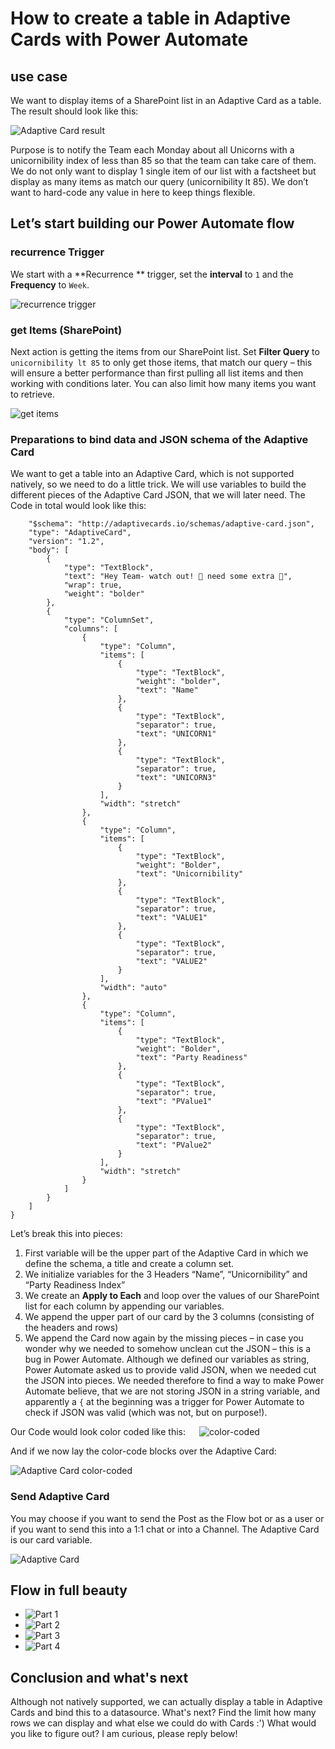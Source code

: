 # How to create a table in Adaptive Cards with Power Automate

## use case

We want to display items of a SharePoint list in an Adaptive Card as a table. The result should look like this: 

![Adaptive Card result](https://github.com/LuiseFreese/blog/blob/main/media/how-to-create-table-in-adaptive-cards/AdaptiveCard-result.png) 

Purpose is to notify the Team each Monday about all Unicorns with a unicornibility index of less than 85 so that the team can take care of them. We do not only want to display 1 single item of our list with a factsheet but display as many items as match our query (unicornibility lt 85). We don’t want to hard-code any value in here to keep things flexible. 

## Let’s start building our Power Automate flow

### recurrence Trigger

We start with a **Recurrence ** trigger, set the **interval** to `1` and the **Frequency** to `Week`. 

![recurrence trigger](https://github.com/LuiseFreese/blog/blob/main/media/how-to-create-table-in-adaptive-cards/recurrence.png)
 
### get Items (SharePoint)

Next action is getting the items from our SharePoint list. Set **Filter Query** to `unicornibility lt 85` to only get those items, that match our query – this will ensure a better performance than first pulling all list items and then working with conditions later. You can also limit how many items you want to retrieve. 

![get items](https://github.com/LuiseFreese/blog/blob/main/media/how-to-create-table-in-adaptive-cards/get-items.png)
 
### Preparations to bind data and JSON schema of the Adaptive Card

We want to get a table into an Adaptive Card, which is not supported natively, so we need to do a little trick. We will use variables to build the different pieces of the Adaptive Card JSON, that we will later need. 
The Code in total would look like this: 
 
```{
    "$schema": "http://adaptivecards.io/schemas/adaptive-card.json",
    "type": "AdaptiveCard",
    "version": "1.2",
    "body": [
        {
            "type": "TextBlock",
            "text": "Hey Team- watch out! 🦄 need some extra 💖",
            "wrap": true,
            "weight": "bolder"
        },
        {
            "type": "ColumnSet",
            "columns": [
                {
                    "type": "Column",
                    "items": [
                        {
                            "type": "TextBlock",
                            "weight": "bolder",
                            "text": "Name"
                        },
                        {
                            "type": "TextBlock",
                            "separator": true,
                            "text": "UNICORN1"
                        },
                        {
                            "type": "TextBlock",
                            "separator": true,
                            "text": "UNICORN3"
                        }
                    ],
                    "width": "stretch"
                },
                {
                    "type": "Column",
                    "items": [
                        {
                            "type": "TextBlock",
                            "weight": "Bolder",
                            "text": "Unicornibility"
                        },
                        {
                            "type": "TextBlock",
                            "separator": true,
                            "text": "VALUE1"
                        },
                        {
                            "type": "TextBlock",
                            "separator": true,
                            "text": "VALUE2"
                        }
                    ],
                    "width": "auto"
                },
                {
                    "type": "Column",
                    "items": [
                        {
                            "type": "TextBlock",
                            "weight": "Bolder",
                            "text": "Party Readiness"
                        },
                        {
                            "type": "TextBlock",
                            "separator": true,
                            "text": "PValue1"
                        },
                        {
                            "type": "TextBlock",
                            "separator": true,
                            "text": "PValue2"
                        }
                    ],
                    "width": "stretch"
                }
            ]
        }
    ]
}
```

Let’s break this into pieces: 

1. First variable will be the upper part of the Adaptive Card in which we define the schema, a title and create a column set. 
2. We initialize variables for the 3 Headers “Name”, “Unicornibility” and “Party Readiness Index”
3. We create an **Apply to Each** and loop over the values of our SharePoint list for each column by appending our variables.
4. We append the upper part of our card by the 3 columns (consisting of the headers and rows)
5. We append the Card now again by the missing pieces – in case you wonder why we needed to somehow unclean cut the JSON – this is a bug in Power Automate. Although we defined our variables as string, Power Automate asked us to provide valid JSON, when we needed cut the JSON into pieces. We needed therefore to find a way to make Power Automate believe, that we are not storing JSON in a string variable, and apparently a `{` at the beginning was a trigger for Power Automate to check if JSON was valid (which was not, but on purpose!).

Our Code would look color coded like this: 
 
![color-coded](https://github.com/LuiseFreese/blog/blob/main/media/how-to-create-table-in-adaptive-cards/color-coded.png)

And if we now lay the color-code blocks over the Adaptive Card: 

![Adaptive Card color-coded](https://github.com/LuiseFreese/blog/blob/main/media/how-to-create-table-in-adaptive-cards/AdaptiveCard-result-color.png)
 
### Send Adaptive Card

You may choose if you want to send the Post as the Flow bot or as a user or if you want to send this into a 1:1 chat or into a Channel. The Adaptive Card is our card variable. 

![Adaptive Card](https://github.com/LuiseFreese/blog/blob/main/media/how-to-create-table-in-adaptive-cards/card.png)
 
## Flow in full beauty

* ![Part 1](https://github.com/LuiseFreese/blog/blob/main/media/how-to-create-table-in-adaptive-cards/Part1.png)
* ![Part 2](https://github.com/LuiseFreese/blog/blob/main/media/how-to-create-table-in-adaptive-cards/Part2.png)
* ![Part 3](https://github.com/LuiseFreese/blog/blob/main/media/how-to-create-table-in-adaptive-cards/Part3.png)
* ![Part 4](https://github.com/LuiseFreese/blog/blob/main/media/how-to-create-table-in-adaptive-cards/Part4.png)
 
 ## Conclusion and what's next
 
 Although not natively supported, we can actually display a table in Adaptive Cards and bind this to a datasource. What's next? Find the limit how many rows we can display and what else we could do with Cards :') What would you like to figure out? I am curious, please reply below! 
 
 
 


